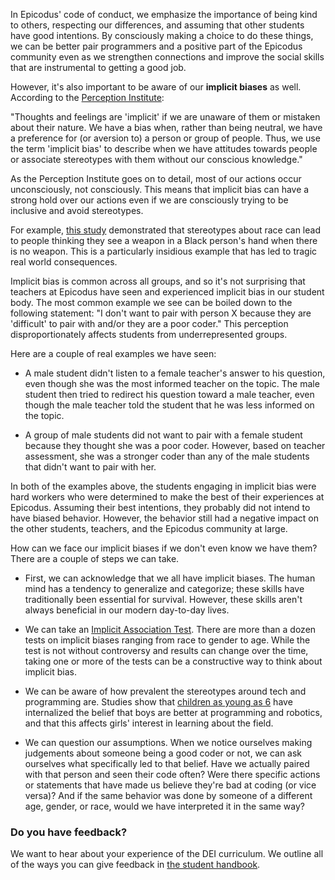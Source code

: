 In Epicodus' code of conduct, we emphasize the importance of being kind to others, respecting our differences, and assuming that other students have good intentions. By consciously making a choice to do these things, we can be better pair programmers and a positive part of the Epicodus community even as we strengthen connections and improve the social skills that are instrumental to getting a good job.

However, it's also important to be aware of our **implicit biases** as well. According to the [Perception Institute](https://perception.org/research/implicit-bias/):

"Thoughts and feelings are 'implicit' if we are unaware of them or mistaken about their nature. We have a bias when, rather than being neutral, we have a preference for (or aversion to) a person or group of people. Thus, we use the term 'implicit bias' to describe when we have attitudes towards people or associate stereotypes with them without our conscious knowledge."

As the Perception Institute goes on to detail, most of our actions occur unconsciously, not consciously. This means that implicit bias can have a strong hold over our actions even if we are consciously trying to be inclusive and avoid stereotypes.

For example, [this study](http://www.psych.uncc.edu/pagoolka/cdps287.pdf) demonstrated that stereotypes about race can lead to people thinking they see a weapon in a Black person's hand when there is no weapon. This is a particularly insidious example that has led to tragic real world consequences.

Implicit bias is common across all groups, and so it's not surprising that teachers at Epicodus have seen and experienced implicit bias in our student body. The most common example we see can be boiled down to the following statement: "I don't want to pair with person X because they are 'difficult' to pair with and/or they are a poor coder." This perception disproportionately affects students from underrepresented groups.

Here are a couple of real examples we have seen:

* A male student didn't listen to a female teacher's answer to his question, even though she was the most informed teacher on the topic. The male student then tried to redirect his question toward a male teacher, even though the male teacher told the student that he was less informed on the topic.

* A group of male students did not want to pair with a female student because they thought she was a poor coder. However, based on teacher assessment, she was a stronger coder than any of the male students that didn't want to pair with her.

In both of the examples above, the students engaging in implicit bias were hard workers who were determined to make the best of their experiences at Epicodus. Assuming their best intentions, they probably did not intend to have biased behavior. However, the behavior still had a negative impact on the other students, teachers, and the Epicodus community at large.

How can we face our implicit biases if we don't even know we have them? There are a couple of steps we can take.

* First, we can acknowledge that we all have implicit biases. The human mind has a tendency to generalize and categorize; these skills have traditionally been essential for survival. However, these skills aren't always beneficial in our modern day-to-day lives.

* We can take an [Implicit Association Test](https://implicit.harvard.edu/implicit/takeatest.html). There are more than a dozen tests on implicit biases ranging from race to gender to age. While the test is not without controversy and results can change over the time, taking one or more of the tests can be a constructive way to think about implicit bias.

* We can be aware of how prevalent the stereotypes around tech and programming are. Studies show that [children as young as 6](http://blogs.edweek.org/edweek/curriculum/2017/05/gender_stereotypes_coding_ability_start_young_1st_grade.html) have internalized the belief that boys are better at programming and robotics, and that this affects girls' interest in learning about the field.

* We can question our assumptions. When we notice ourselves making judgements about someone being a good coder or not, we can ask ourselves what specifically led to that belief. Have we actually paired with that person and seen their code often? Were there specific actions or statements that have made us believe they're bad at coding (or vice versa)? And if the same behavior was done by someone of a different age, gender, or race, would we have interpreted it in the same way?

### Do you have feedback?
We want to hear about your experience of the DEI curriculum. We outline all of the ways you can give feedback in [the student handbook](https://www.learnhowtoprogram.com/introduction-to-programming/getting-started-at-epicodus/student-handbook#giving-feedback).
